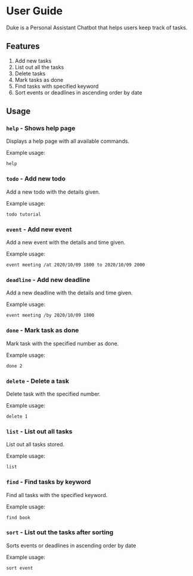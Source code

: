 # User Guide
Duke is a Personal Assistant Chatbot that helps users keep track of tasks.

## Features 
1. Add new tasks
2. List out all the tasks
3. Delete tasks
4. Mark tasks as done
5. Find tasks with specified keyword
6. Sort events or deadlines in ascending order by date

## Usage

### `help` - Shows help page

Displays a help page with all available commands.

Example usage: 

`help`

### `todo` - Add new todo

Add a new todo with the details given.

Example usage: 

`todo tutorial`

### `event` - Add new event

Add a new event with the details and time given.

Example usage: 

`event meeting /at 2020/10/09 1800 to 2020/10/09 2000`

### `deadline` - Add new deadline

Add a new deadline with the details and time given.

Example usage: 

`event meeting /by 2020/10/09 1800`

### `done` - Mark task as done

Mark task with the specified number as done.

Example usage: 

`done 2`

### `delete` - Delete a task

Delete task with the specified number.

Example usage: 

`delete 1`

### `list` - List out all tasks

List out all tasks stored.

Example usage: 

`list`

### `find` - Find tasks by keyword

Find all tasks with the specified keyword.

Example usage: 

`find book`

### `sort` - List out the tasks after sorting

Sorts events or deadlines in ascending order by date

Example usage: 

`sort event`